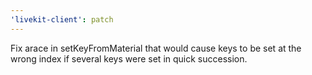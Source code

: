 ```yaml
---
'livekit-client': patch
---
```


Fix arace in setKeyFromMaterial that would cause keys to be set at the wrong index if several keys were set in quick succession.
